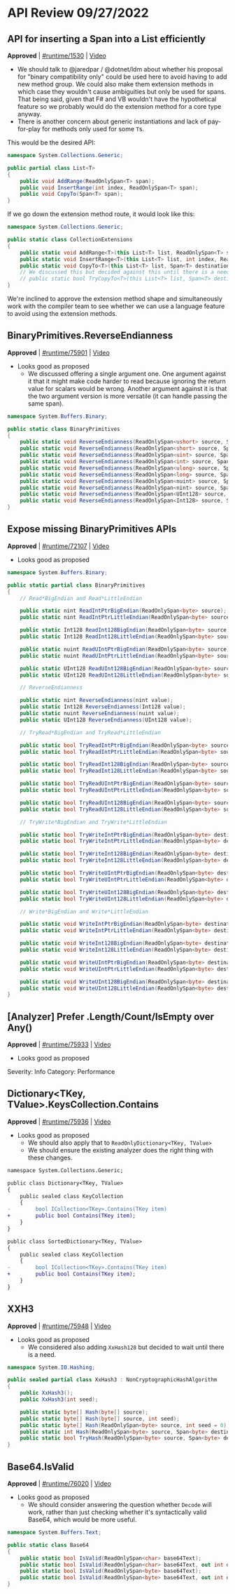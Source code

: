 # API Review 09/27/2022

## API for inserting a Span<T> into a List<T> efficiently

**Approved** | [#runtime/1530](https://github.com/dotnet/runtime/issues/1530#issuecomment-1259846917) | [Video](https://www.youtube.com/watch?v=mRH5hFQ--v0&t=0h0m0s)

* We should talk to @jaredpar / @dotnet/ldm about whether his proposal for "binary compatibility only" could be used here to avoid having to add new method group. We could also make them extension methods in which case they wouldn't cause ambiguities but only be used for spans. That being said, given that F# and VB wouldn't have the hypothetical feature so we probably would do the extension method for a core type anyway.
* There is another concern about generic instantiations and lack of pay-for-play for methods only used for some `T`s.

This would be the desired API:

```C#
namespace System.Collections.Generic;

public partial class List<T>
{
    public void AddRange(ReadOnlySpan<T> span);
    public void InsertRange(int index, ReadOnlySpan<T> span);
    public void CopyTo(Span<T> span);
}
```

If we go down the extension method route, it would look like this:

```C#
namespace System.Collections.Generic;

public static class CollectionExtensions
{
    public static void AddRange<T>(this List<T> list, ReadOnlySpan<T> source);
    public static void InsertRange<T>(this List<T> list, int index, ReadOnlySpan<T> source);
    public static void CopyTo<T>(this List<T> list, Span<T> destination);
    // We discussed this but decided against this until there is a need.
    // public static bool TryCopyTo<T>(this List<T> list, Span<T> destination);
}
```

We're inclined to approve the extension method shape and simultaneously work with the compiler team to see whether we can use a language feature to avoid using the extension methods.
## BinaryPrimitives.ReverseEndianness

**Approved** | [#runtime/75901](https://github.com/dotnet/runtime/issues/75901#issuecomment-1259877207) | [Video](https://www.youtube.com/watch?v=mRH5hFQ--v0&t=0h43m20s)

* Looks good as proposed
    - We discussed offering a single argument one. One argument against it that it might make code harder to read because ignoring the return value for scalars would be wrong. Another argument against it is that the two argument version is more versatile (it can handle passing the same span).

```C#
namespace System.Buffers.Binary;

public static class BinaryPrimitives
{
    public static void ReverseEndianness(ReadOnlySpan<ushort> source, Span<ushort> destination);
    public static void ReverseEndianness(ReadOnlySpan<short> source, Span<short> destination);
    public static void ReverseEndianness(ReadOnlySpan<uint> source, Span<uint> destination);
    public static void ReverseEndianness(ReadOnlySpan<int> source, Span<int> destination);
    public static void ReverseEndianness(ReadOnlySpan<ulong> source, Span<ulong> destination);
    public static void ReverseEndianness(ReadOnlySpan<long> source, Span<long> destination);
    public static void ReverseEndianness(ReadOnlySpan<nuint> source, Span<nuint> destination);
    public static void ReverseEndianness(ReadOnlySpan<nint> source, Span<nint> destination);
    public static void ReverseEndianness(ReadOnlySpan<UInt128> source, Span<UInt128> destination);
    public static void ReverseEndianness(ReadOnlySpan<Int128> source, Span<Int128> destination);
}
```

## Expose missing BinaryPrimitives APIs

**Approved** | [#runtime/72107](https://github.com/dotnet/runtime/issues/72107#issuecomment-1259896437) | [Video](https://www.youtube.com/watch?v=mRH5hFQ--v0&t=1h9m26s)

* Looks good as proposed

```C#
namespace System.Buffers.Binary;

public static partial class BinaryPrimitives
{
    // Read*BigEndian and Read*LittleEndian

    public static nint ReadIntPtrBigEndian(ReadOnlySpan<byte> source);
    public static nint ReadIntPtrLittleEndian(ReadOnlySpan<byte> source);

    public static Int128 ReadInt128BigEndian(ReadOnlySpan<byte> source);
    public static Int128 ReadInt128LittleEndian(ReadOnlySpan<byte> source);

    public static nuint ReadUIntPtrBigEndian(ReadOnlySpan<byte> source);
    public static nuint ReadUIntPtrLittleEndian(ReadOnlySpan<byte> source);

    public static UInt128 ReadUInt128BigEndian(ReadOnlySpan<byte> source);
    public static UInt128 ReadUInt128LittleEndian(ReadOnlySpan<byte> source);

    // ReverseEndianness

    public static nint ReverseEndianness(nint value);
    public static Int128 ReverseEndianness(Int128 value);
    public static nuint ReverseEndianness(nuint value);
    public static UInt128 ReverseEndianness(UInt128 value);

    // TryRead*BigEndian and TryRead*LittleEndian

    public static bool TryReadIntPtrBigEndian(ReadOnlySpan<byte> source, out nint value);
    public static bool TryReadIntPtrLittleEndian(ReadOnlySpan<byte> source, out nint value);

    public static bool TryReadInt128BigEndian(ReadOnlySpan<byte> source, out Int128 value);
    public static bool TryReadInt128LittleEndian(ReadOnlySpan<byte> source, out Int128 value);

    public static bool TryReadUIntPtrBigEndian(ReadOnlySpan<byte> source, out nuint value);
    public static bool TryReadUIntPtrLittleEndian(ReadOnlySpan<byte> source, out nuint value);

    public static bool TryReadUInt128BigEndian(ReadOnlySpan<byte> source, out UInt128 value);
    public static bool TryReadUInt128LittleEndian(ReadOnlySpan<byte> source, out UInt128 value);

    // TryWrite*BigEndian and TryWrite*LittleEndian

    public static bool TryWriteIntPtrBigEndian(ReadOnlySpan<byte> destination, nint value);
    public static bool TryWriteIntPtrLittleEndian(ReadOnlySpan<byte> destination, nint value);

    public static bool TryWriteInt128BigEndian(ReadOnlySpan<byte> destination, Int128 value);
    public static bool TryWriteInt128LittleEndian(ReadOnlySpan<byte> destination, Int128 value);

    public static bool TryWriteUIntPtrBigEndian(ReadOnlySpan<byte> destination, nuint value);
    public static bool TryWriteUIntPtrLittleEndian(ReadOnlySpan<byte> destination, nuint value);

    public static bool TryWriteUInt128BigEndian(ReadOnlySpan<byte> destination, UInt128 value);
    public static bool TryWriteUInt128LittleEndian(ReadOnlySpan<byte> destination, UInt128 value);

    // Write*BigEndian and Write*LittleEndian

    public static void WriteIntPtrBigEndian(ReadOnlySpan<byte> destination, nint value);
    public static void WriteIntPtrLittleEndian(ReadOnlySpan<byte> destination, nint value);

    public static void WriteInt128BigEndian(ReadOnlySpan<byte> destination, Int128 value);
    public static void WriteInt128LittleEndian(ReadOnlySpan<byte> destination, Int128 value);

    public static void WriteUIntPtrBigEndian(ReadOnlySpan<byte> destination, nuint value);
    public static void WriteUIntPtrLittleEndian(ReadOnlySpan<byte> destination, nuint value);

    public static void WriteUInt128BigEndian(ReadOnlySpan<byte> destination, UInt128 value);
    public static void WriteUInt128LittleEndian(ReadOnlySpan<byte> destination, UInt128 value);
}
```

## [Analyzer] Prefer .Length/Count/IsEmpty over Any()

**Approved** | [#runtime/75933](https://github.com/dotnet/runtime/issues/75933#issuecomment-1259900134) | [Video](https://www.youtube.com/watch?v=mRH5hFQ--v0&t=1h27m28s)

* Looks good as proposed

Severity: Info
Category: Performance
## Dictionary<TKey, TValue>.KeysCollection.Contains

**Approved** | [#runtime/75936](https://github.com/dotnet/runtime/issues/75936#issuecomment-1259905482) | [Video](https://www.youtube.com/watch?v=mRH5hFQ--v0&t=1h30m49s)

* Looks good as proposed
    - We should also apply that to `ReadOnlyDictionary<TKey, TValue>`
    - We should ensure the existing analyzer does the right thing with these changes.

```diff
namespace System.Collections.Generic;

public class Dictionary<TKey, TValue>
{
    public sealed class KeyCollection
    {
-        bool ICollection<TKey>.Contains(TKey item)
+        public bool Contains(TKey item);
    }
}

public class SortedDictionary<TKey, TValue>
{
    public sealed class KeyCollection
    {
-        bool ICollection<TKey>.Contains(TKey item)
+        public bool Contains(TKey item);
    }
}
```
## XXH3

**Approved** | [#runtime/75948](https://github.com/dotnet/runtime/issues/75948#issuecomment-1259920069) | [Video](https://www.youtube.com/watch?v=mRH5hFQ--v0&t=1h36m2s)

* Looks good as proposed
    - We considered also adding `XxHash128` but decided to wait until there is a need.

```C#
namespace System.IO.Hashing;

public sealed partial class XxHash3 : NonCryptographicHashAlgorithm
{
    public XxHash3();
    public XxHash3(int seed);

    public static byte[] Hash(byte[] source);
    public static byte[] Hash(byte[] source, int seed);
    public static byte[] Hash(ReadOnlySpan<byte> source, int seed = 0);
    public static int Hash(ReadOnlySpan<byte> source, Span<byte> destination, int seed = 0);
    public static bool TryHash(ReadOnlySpan<byte> source, Span<byte> destination, out int bytesWritten, int seed = 0);
}
```
## Base64.IsValid

**Approved** | [#runtime/76020](https://github.com/dotnet/runtime/issues/76020#issuecomment-1259936196) | [Video](https://www.youtube.com/watch?v=mRH5hFQ--v0&t=1h50m28s)

* Looks good as proposed
    - We should consider answering the question whether `Decode` will work, rather than just checking whether it's syntactically valid Base64, which would be more useful.

```C#
namespace System.Buffers.Text;

public static class Base64
{
    public static bool IsValid(ReadOnlySpan<char> base64Text);
    public static bool IsValid(ReadOnlySpan<char> base64Text, out int decodedLength);
    public static bool IsValid(ReadOnlySpan<byte> base64Text);
    public static bool IsValid(ReadOnlySpan<byte> base64Text, out int decodedLength);
}
```
